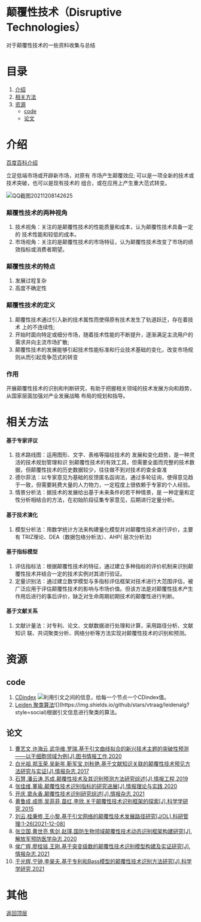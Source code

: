 # 颠覆性技术（Disruptive Technologies）

对于颠覆性技术的一些资料收集与总结

# 目录

1. [介绍](#介绍)
2. [相关方法](#相关方法)
3. [资源](#资源)   
   - [code](#code)
   - [论文](#论文)

# 介绍

[百度百科介绍](https://baike.baidu.com/item/%E9%A2%A0%E8%A6%86%E6%80%A7%E6%8A%80%E6%9C%AF/50894935?fr=aladdin)

立足低端市场或开辟新市场，对原有 市场产生颠覆效应; 可以是一项全新的技术或技术突破，也可以是现有技术的 组合，或在应用上产生重大范式转变。

![QQ截图20211208142625](C:\Users\Administrator\Desktop\git资料\DisruptiveTechnologies\photos\QQ截图20211208142625.png)

### 颠覆性技术的两种视角

1. 技术视角：关注的是颠覆性技术的性能质量和成本，认为颠覆性技术具备一定的 技术性能和较低的成本。
2. 市场视角：关注的是颠覆性技术的市场特征，认为颠覆性技术改变了市场的绩效指标或消费者期望。

### 颠覆性技术的特点

1. 发展过程复杂
2. 高度不确定性

### 颠覆性技术的定义

1. 颠覆性技术通过引入新的技术属性而使得原有技术发生了轨道跃迁，存在着技术 上的不连续性;
2. 开始时面向特定或细分市场，随着技术性能的不断提升，逐渐满足主流用户的需求并向主流市场扩散;
3. 颠覆性技术的发展能够引起技术性能标准和行业技术基础的变化，改变市场规则从而引起竞争范式的转变

### 作用

开展颠覆性技术的识别和判断研究，有助于把握相关领域的技术发展方向和趋势，从国家层面加强对产业发展战略 布局的规划和指导。

# 相关方法

#### 基于专家评议

1. 技术路线图：运用图形、文字、表格等描绘技术的 发展和变化趋势，是一种灵活的技术规划管理和识 别颠覆性技术的有效工具，但需要全面而完整的技术数据，但颠覆性技术的历史数据较少，往往做不到对技术的查全查准
2. 德尔菲法：以专家意见为基础的反馈匿名函询法，通过多轮征询，使得意见趋于一致，但需要耗费大量的人力物力，一定程度上很依赖于专家的个人经验。
3. 情景分析法：据技术的发展给出基于未来条件的若干种情景，是 一种定量和定性分析相结合的方法，在初始阶段征集专家意见，后期进行定量分析。

#### 基于技术演化

1. 模型分析法：用数学统计方法来构建量化模型并对颠覆性技术进行评价，主要有 TRIZ理论、DEA（数据包络分析法）、AHP( 层次分析法)

#### 基于指标模型

1. 评估指标法：根据颠覆性技术的特征，通过建立多种指标的评价机制来识别颠覆性技术并结合一定的技术实例对其进行验证。
2. 定量识别法：通过建立数学模型与多指标评估框架对技术进行大范围评估，被广泛应用于评估颠覆性技术的影响与市场价值。但该方法是对颠覆性技术产生作用后进行的事后评价，缺乏对生命周期初期技术的颠覆性进行判断。

#### 基于文献关系

1. 文献计量法：对专利、论文、文献数据进行处理和计算，采用路径分析、文献知识 联、共词聚类分析、网络分析等方法实现对颠覆性技术的识别和预测。

# 资源

## code

1. [CDindex](https://github.com/russellfunk/cdindex) ![](https://img.shields.io/github/stars/russellfunk/cdindex?style=social)利用引文之间的信息，给每一个节点一个CDindex值。
2. [Leiden 聚类算法](https://github.com/vtraag/leidenalg_)![](https://img.shields.io/github/stars/vtraag/leidenalg?style=social)根据引文信息进行聚类的算法。

## 论文

1. [曹艺文,许海云,武华维,罗瑞.基于引文曲线拟合的新兴技术主题的突破性预测——以干细胞领域为例[J].图书情报工作,2020](https://kns.cnki.net/kcms/detail/detail.aspx?dbcode=CJFD&dbname=CJFDLAST2020&filename=TSQB202005015&uniplatform=NZKPT&v=ijZ9ZmCNlIqYahgDn5id4EBQc5Fjxu9QpBbhyuvi9BKk9WvlRATz0palKRjS-OkA)
2. [白光祖,郑玉荣,吴新年,靳军宝,刘秋艳.基于文献知识关联的颠覆性技术预见方法研究与实证[J].情报杂志,2017](https://kns.cnki.net/kcms/detail/detail.aspx?dbcode=CJFD&dbname=CJFDLAST2017&filename=QBZZ201709007&uniplatform=NZKPT&v=RsuyfKITwEAHh9pzcOqxU_DDwKC6gS-JIlEIaMWXRLQyxeFTHVGknqZLTgQLe6eg)
3. [石慧,潘云涛,苏成.颠覆性技术及其识别预测方法研究综述[J].情报工程,2019](https://kns.cnki.net/kcms/detail/detail.aspx?dbcode=CJFD&dbname=CJFDLAST2019&filename=QBGC201903005&uniplatform=NZKPT&v=JzPDcOsrZ8yg-n2WXnr8sRIFNc-MgwH00KwLX8oOGKrhNyHStaJMb4jWj9eAXqEW)
4. [张佳维,董瑜.颠覆性技术识别指标的研究进展[J].情报理论与实践,2020](https://kns.cnki.net/kcms/detail/detail.aspx?dbcode=CJFD&dbname=CJFDLAST2020&filename=QBLL202006029&uniplatform=NZKPT&v=dsPu6H2oTgpD_8CEHtbb9FonIqtzQkMF0phxULhTA3RYGuuiia6-FAeZJtLZAl-7)
5. [开庆,窦永香.颠覆性技术识别研究综述[J].情报杂志,2021](https://kns.cnki.net/kcms/detail/detail.aspx?dbcode=CJFD&dbname=CJFDAUTO&filename=QBZZ202111005&uniplatform=NZKPT&v=fDjsTQ_pkUdOp19bAbGGQP84XxY8_v6EXGTAz1R6xXEAUEVqGIZYigO9ac7BJ9sE)
6. [黄鲁成,成雨,吴菲菲,苗红,李欣.关于颠覆性技术识别框架的探索[J].科学学研究,2015](https://kns.cnki.net/kcms/detail/detail.aspx?dbcode=CJFD&dbname=CJFDLAST2015&filename=KXYJ201505003&uniplatform=NZKPT&v=YMg5c5SRgbfK_3Gl7P3xfukCLQC72vpqTYT_f2EksBj2LqHErmCKPRl-TiDGHrMZ)
7. [刘云,桂秉修,王小黎.基于引文网络的颠覆性技术发展路径研究[J/OL].科研管理:1-26[2021-12-08]](https://kns.cnki.net/kcms/detail/detail.aspx?dbcode=CAPJ&dbname=CAPJLAST&filename=KYGL20211022001&uniplatform=NZKPT&v=AOcUFPWciSq5IqOe1Z7u6uoyrkTF4oy7OtKbys-Wmjw3Wsc1ZCPXd44-oOGuXZWD)
8. [张立国,黄世亮,焦剑,赵瑾.国防生物领域颠覆性技术动态识别框架构建研究[J].解放军预防医学杂志,2020](https://kns.cnki.net/kcms/detail/detail.aspx?dbcode=CJFD&dbname=CJFDLAST2021&filename=JYYX202010002&uniplatform=NZKPT&v=pjtlOWWGPjH9MFadGeOOB0uENoyyKx7bQdAIw7sBhNd750gq16V_36ljbGxk_b_i)
9. [侯广辉,廖桂铭,王刚.基于突变级数的颠覆性技术识别模型构建及实证研究[J].情报杂志,2021](https://kns.cnki.net/kcms/detail/detail.aspx?dbcode=CJFD&dbname=CJFDAUTO&filename=QBZZ202110002&uniplatform=NZKPT&v=fDjsTQ_pkUe3fl2Q1bKhR3ChW8oyGW_YuP6xG2Ca7N2KZZFTVaaVNjwgzUYWZa64)
10. [于光辉,宁钟,李昊夫.基于专利和Bass模型的颠覆性技术识别方法研究[J].科学学研究,2021](https://kns.cnki.net/kcms/detail/detail.aspx?dbcode=CJFD&dbname=CJFDLAST2021&filename=KXYJ202108013&uniplatform=NZKPT&v=i1X6FvyipJ9VRyqN-WOTrN72ZRvKNKddv4n9GkZEygpSjv3on6Az8UcKBwP52rNt)

# 其他



[返回顶层](#目录)

